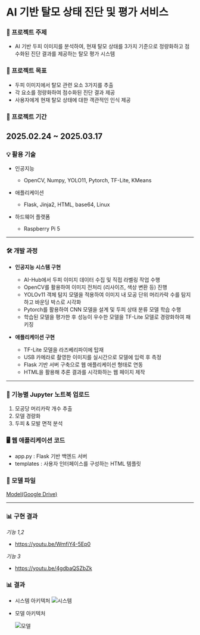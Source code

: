 # AI 기반 탈모 상태 진단 및 평가 서비스

### 🔬 프로젝트 주제
- AI 기반 두피 이미지를 분석하여, 현재 탈모 상태를 3가지 기준으로 정량화하고 점수화된 진단 결과를 제공하는 탈모 평가 시스템

### 🎯 프로젝트 목표
- 두피 이미지에서 탈모 관련 요소 3가지를 추출
- 각 요소를 정량화하여 점수화된 진단 결과 제공
- 사용자에게 현재 탈모 상태에 대한 객관적인 인식 제공
  
### 📆 프로젝트 기간
2025.02.24 ~ 2025.03.17
---
### 💡 활용 기술
- 인공지능
  - OpenCV, Numpy, YOLO11, Pytorch, TF-Lite, KMeans
 
- 애플리케이션
  - Flask, Jinja2, HTML, base64, Linux
 
- 하드웨어 플랫폼
  - Raspberry Pi 5
--- 
### 🛠 개발 과정
- **인공지능 시스템 구현**
  - AI-Hub에서 두피 이미지 데이터 수집 및 직접 라벨링 작업 수행
  - OpenCV를 활용하여 이미지 전처리 (리사이즈, 색상 변환 등) 진행
  - YOLOv11 객체 탐지 모델을 적용하여 이미지 내 모공 단위 머리카락 수를 탐지하고 바운딩 박스로 시각화
  - Pytorch를 활용하여 CNN 모델을 설계 및 두피 상태 분류 모델 학습 수행
  - 학습된 모델을 평가한 후 성능이 우수한 모델을 TF-Lite 모델로 경량화하여 패키징

- **애플리케이션 구현**
  - TF-Lite 모델을 라즈베리파이에 탑재
  - USB 카메라로 촬영한 이미지를 실시간으로 모델에 입력 후 측정
  - Flask 기반 서버 구축으로 웹 애플리케이션 형태로 연동
  - HTML을 활용해 추론 결과를 시각화하는 웹 페이지 제작
---    
### 📁 기능별 Jupyter 노트북 업로드
1. 모공당 머리카락 개수 추출
2. 모델 경량화
3. 두피 & 모발 면적 분석

### 🖥️ 웹 애플리케이션 코드
- app.py : Flask 기반 백엔드 서버
- templates : 사용자 인터페이스를 구성하는 HTML 템플릿

### 🔗 모델 파일 
  [Model(Google Drive)](https://drive.google.com/drive/folders/1zja8ApEzK1q6DGCXXx_MC9F5H7PygK5-?usp=sharing)

---

### 📊 구현 결과
*기능 1,2*
- https://youtu.be/WmfiY4-5Ep0

*기능 3*
- https://youtu.be/4gdbaQSZbZk
 
### 📊 결과
- 시스템 아키텍처
  ![시스템](https://github.com/user-attachments/assets/63784a06-f77f-453e-9d18-f9cb1a59dae3)

- 모델 아키텍처
  
  ![모델](https://github.com/user-attachments/assets/7400faa9-ca17-48c2-86c5-7b85ef39a658)
